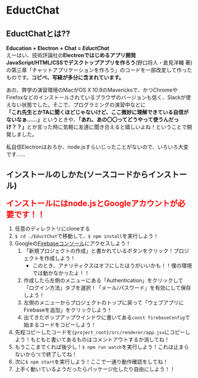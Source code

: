 # EductChat
## EductChatとは??
**Education + Electron + Chat = *EductChat***  
えーはい、技術評論社の**Electronではじめるアプリ開発 JavaScript/HTML/CSSでデスクトップアプリを作ろう**(野口将人・倉見洋輔 著)の第三章「チャットアプリケーションを作ろう」のコードを一部改変して作ったものです。**コピペ、写経が多分に含まれています。**

あの、弊学の演習環境のMacがOS X 10.9のMavericksで、かつChromeやFirefoxなどのインストールされているブラウザのバージョンも低く、Slackが使えない状態でした。そこで、プログラミングの演習中などに  
<strong>「これ先生とかTAに聞くほどじゃないけど、ここ微妙に理解できている自信がないなぁ……」</strong>というときや、<strong>「あれ、あの〇〇ってどうやって使うんだっけ？？」</strong>とか言った時に気軽に友達に聞き合えると嬉しいよね！ということで開発しました。

私自信Electronはおろか、node.jsすらいじったことがないので、いろいろ大変です……

## インストールのしかた(ソースコードからインストール)
<snap style="font-size: 150%; color: #ff0000;">**インストールにはnode.jsとGoogleアカウントが必要です！！**</snap>  

1. 任意のディレクトリにcloneする
2. `$ cd ./EductChat`で移動して、`$ npm install`を実行しよう！
3. Googleの[Firebaseコンソール](https://console.firebase.google.com/)にアクセスしよう！
   1. 「新規プロジェクトの作成」と書かれているボタンをクリック！プロジェクトを作成しよう！
      - このとき、アナリティクスはオフにしたほうがいいかも！！僕の環境では動かなかったよ！！
   2. 作成したら左側のメニューにある「Authentication」をクリックして「ログイン方法」タブを選択！「メール/パスワード」を有効にして保存しよう！
   3. 左側のメニューからプロジェクトのトップに戻って「ウェブアプリにFirebaseを追加」をクリックしよう！
   4. 出てきたポップアップウインドウに書いてある`const firebaseConfig`で始まるコードをコピーしよう！
4. 先程コピーしたコードを`{project_root}/src/renderer/app.jsx`にコピーしよう！もともと書いてあるものはコメントアウトするか消してね！
5. もうここまでくれば後少し！`$ npm run watch`を実行しよう！これは止まらないから`^C`で終了してね！
6. 次に`$ npm start`を実行しよう！ここで一通り動作確認をしてね！
7. 上手く動いているようだったらパッケージ化したり自由にしよう！！